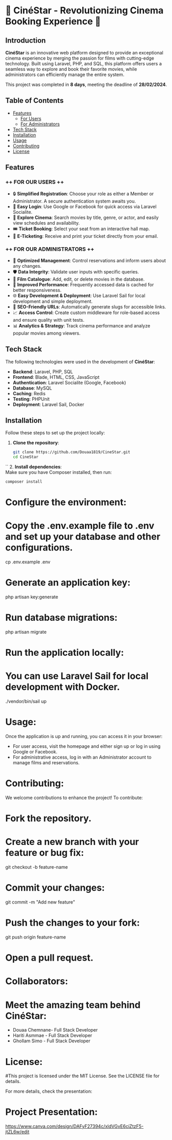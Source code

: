 # 🎥 CinéStar - Revolutionizing Cinema Booking Experience 🎥

## Introduction

**CinéStar** is an innovative web platform designed to provide an exceptional cinema experience by merging the passion for films with cutting-edge technology. Built using Laravel, PHP, and SQL, this platform offers users a seamless way to explore and book their favorite movies, while administrators can efficiently manage the entire system.

This project was completed in **8 days**, meeting the deadline of **28/02/2024**.

## Table of Contents
- [Features](#features)
  - [For Users](#for-users)
  - [For Administrators](#for-administrators)
- [Tech Stack](#tech-stack)
- [Installation](#installation)
- [Usage](#usage)
- [Contributing](#contributing)
- [License](#license)

## Features

### ++ FOR OUR USERS ++
- 🔒 **Simplified Registration**: Choose your role as either a Member or Administrator. A secure authentication system awaits you.
- 🌟 **Easy Login**: Use Google or Facebook for quick access via Laravel Socialite.
- 🎥 **Explore Cinema**: Search movies by title, genre, or actor, and easily view schedules and availability.
- 🎟️ **Ticket Booking**: Select your seat from an interactive hall map.
- 📧 **E-Ticketing**: Receive and print your ticket directly from your email.

### ++ FOR OUR ADMINISTRATORS ++
- 🚀 **Optimized Management**: Control reservations and inform users about any changes.
- 🛡️ **Data Integrity**: Validate user inputs with specific queries.
- 💼 **Film Catalogue**: Add, edit, or delete movies in the database.
- 🔄 **Improved Performance**: Frequently accessed data is cached for better responsiveness.
- 🌐 **Easy Development & Deployment**: Use Laravel Sail for local development and simple deployment.
- 📝 **SEO-Friendly URLs**: Automatically generate slugs for accessible links.
- 📈 **Access Control**: Create custom middleware for role-based access and ensure quality with unit tests.
- 📊 **Analytics & Strategy**: Track cinema performance and analyze popular movies among viewers.

## Tech Stack

The following technologies were used in the development of **CinéStar**:
- **Backend**: Laravel, PHP, SQL
- **Frontend**: Blade, HTML, CSS, JavaScript
- **Authentication**: Laravel Socialite (Google, Facebook)
- **Database**: MySQL
- **Caching**: Redis
- **Testing**: PHPUnit
- **Deployment**: Laravel Sail, Docker

## Installation

Follow these steps to set up the project locally:

1. **Clone the repository**:
   ```bash
   git clone https://github.com/Douaa1819/CineStar.git
   cd CineStar
``
2. **Install dependencies**:  
   Make sure you have Composer installed, then run:
   ```bash
   composer install
````
# Configure the environment:
# Copy the .env.example file to .env and set up your database and other configurations.
cp .env.example .env

# Generate an application key:
php artisan key:generate

# Run database migrations:
php artisan migrate

# Run the application locally:
# You can use Laravel Sail for local development with Docker.
./vendor/bin/sail up

# Usage:

 Once the application is up and running, you can access it in your browser:
 - For user access, visit the homepage and either sign up or log in using Google or Facebook.
 - For administrative access, log in with an Administrator account to manage films and reservations.

# Contributing:
 We welcome contributions to enhance the project! To contribute:

# Fork the repository.

# Create a new branch with your feature or bug fix:
git checkout -b feature-name

# Commit your changes:
git commit -m "Add new feature"

# Push the changes to your fork:
git push origin feature-name

# Open a pull request.

# Collaborators:

# Meet the amazing team behind CinéStar:
 - Douaa Chemnane- Full Stack Developer
 - Hariti Asmmae - Full Stack Developer
 - Ghollam Simo - Full Stack Developer

# License:
#This project is licensed under the MIT License. See the LICENSE file for details.

 For more details, check the presentation:
# Project Presentation: 
https://www.canva.com/design/DAFyF27394c/xldVGvE6ciZtzF5-jtZL6w/edit

